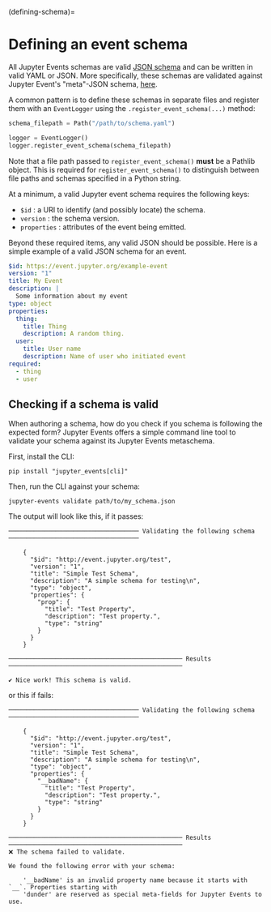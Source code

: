 (defining-schema)=

# Defining an event schema

All Jupyter Events schemas are valid [JSON schema](https://json-schema.org/) and can be written in valid YAML or JSON. More specifically, these schemas are validated against Jupyter Event's "meta"-JSON schema, [here](https://github.com/jupyter/jupyter_events/tree/main/jupyter_events/schemas/event-metaschema.yml).

A common pattern is to define these schemas in separate files and register them with an `EventLogger` using the `.register_event_schema(...)` method:

```python
schema_filepath = Path("/path/to/schema.yaml")

logger = EventLogger()
logger.register_event_schema(schema_filepath)
```

Note that a file path passed to `register_event_schema()` **must** be a Pathlib
object. This is required for `register_event_schema()` to distinguish between
file paths and schemas specified in a Python string.

At a minimum, a valid Jupyter event schema requires the following keys:

- `$id` : a URI to identify (and possibly locate) the schema.
- `version` : the schema version.
- `properties` : attributes of the event being emitted.

Beyond these required items, any valid JSON should be possible. Here is a simple example of a valid JSON schema for an event.

```yaml
$id: https://event.jupyter.org/example-event
version: "1"
title: My Event
description: |
  Some information about my event
type: object
properties:
  thing:
    title: Thing
    description: A random thing.
  user:
    title: User name
    description: Name of user who initiated event
required:
  - thing
  - user
```

## Checking if a schema is valid

When authoring a schema, how do you check if you schema is following the expected form? Jupyter Events offers a simple command line tool to validate your schema against its Jupyter Events metaschema.

First, install the CLI:

```
pip install "jupyter_events[cli]"
```

Then, run the CLI against your schema:

```
jupyter-events validate path/to/my_schema.json
```

The output will look like this, if it passes:

```
──────────────────────────────────── Validating the following schema ────────────────────────────────────

    {
      "$id": "http://event.jupyter.org/test",
      "version": "1",
      "title": "Simple Test Schema",
      "description": "A simple schema for testing\n",
      "type": "object",
      "properties": {
        "prop": {
          "title": "Test Property",
          "description": "Test property.",
          "type": "string"
        }
      }
    }

──────────────────────────────────────────────── Results ────────────────────────────────────────────────

✔ Nice work! This schema is valid.
```

or this if fails:

```
──────────────────────────────────── Validating the following schema ────────────────────────────────────

    {
      "$id": "http://event.jupyter.org/test",
      "version": "1",
      "title": "Simple Test Schema",
      "description": "A simple schema for testing\n",
      "type": "object",
      "properties": {
        "__badName": {
          "title": "Test Property",
          "description": "Test property.",
          "type": "string"
        }
      }
    }

──────────────────────────────────────────────── Results ────────────────────────────────────────────────
❌ The schema failed to validate.

We found the following error with your schema:

    '__badName' is an invalid property name because it starts with `__`. Properties starting with
    'dunder' are reserved as special meta-fields for Jupyter Events to use.
```

